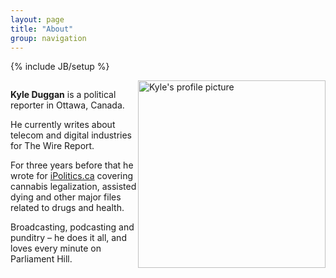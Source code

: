 ```yaml
---
layout: page
title: "About"
group: navigation
---
```

{% include JB/setup %}
<body>
<div class="container-fluid">
<div class="row-fluid">
<div class="col-md-10">
<div class="media">
  <a class="pull-left" href="#">
    <img class="media-object" data-src="holder.js/64x64">
    <img style="float: right" class="img-responsive" alt="Kyle's profile picture" src=" https://www.google.ca/url?sa=i&source=images&cd=&ved=2ahUKEwjU0OXS0LXeAhVFneAKHQW_DzAQjRx6BAgBEAU&url=https%3A%2F%2Fwww.youtube.com%2Fwatch%3Fv%3Dg-19hcFxLHY&psig=AOvVaw0bXxvlQcr4ApOfII4BOmGA&ust=1541245244502435" style="padding-right: 0px" width="300">
  </a>
<div class="media-body">

<p><b>Kyle Duggan</b> is a political reporter in Ottawa, Canada. <br /></p>

<p>He currently writes about telecom and digital industries for The Wire Report. </p>

<p>For three years before that he wrote for <a href="http://www.ipolitics.ca">iPolitics.ca</a> covering cannabis legalization, assisted dying and other major files related to drugs and health. <br /></p>

<p>Broadcasting, podcasting and punditry – he does it all, and loves every minute on Parliament Hill.<br /></p>

